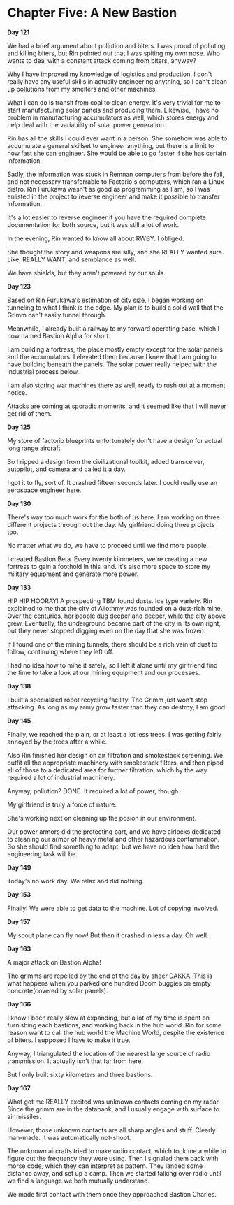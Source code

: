 # Chapter Five: A New Bastion

**Day 121**

We had a brief argument about pollution and biters. I was proud of polluting and killing biters, but Rin pointed out that I was spiting my own nose. Who wants to deal with a constant attack coming from biters, anyway?

Why I have improved my knowledge of logistics and production, I don't really have any useful skills in actually engineering anything, so I can't clean up pollutions from my smelters and other machines.

What I can do is transit from coal to clean energy. It's very trivial for me to start manufacturing solar panels and producing them. Likewise, I have no problem in manufacturing accumulators as well, which stores energy and help deal with the variability of solar power generation.

Rin has all the skills I could ever want in a person. She somehow was able to accumulate a general skillset to engineer anything, but there is a limit to how fast she can engineer. She would be able to go faster if she has certain information.

Sadly, the information was stuck in Remnan computers from before the fall, and not necessary transferrable to Factorio's computers, which ran a Linux distro. Rin Furukawa wasn't as good as programming as I am, so I was enlisted in the project to reverse engineer and make it possible to transfer information.

It's a lot easier to reverse engineer if you have the required complete documentation for both source, but it was still a lot of work.

In the evening, Rin wanted to know all about RWBY. I obliged.

She thought the story and weapons are silly, and she REALLY wanted aura. Like, REALLY WANT, and semblance as well.

We have shields, but they aren't powered by our souls.

**Day 123**

Based on Rin Furukawa's estimation of city size, I began working on tunneling to what I think is the edge. My plan is to build a solid wall that the Grimm can't easily tunnel through.

Meanwhile, I already built a railway to my forward operating base, which I now named Bastion Alpha for short.

I am building a fortress, the place mostly empty except for the solar panels and the accumulators. I elevated them because I knew that I am going to have building beneath the panels. The solar power really helped with the industrial process below.

I am also storing war machines there as well, ready to rush out at a moment notice.

Attacks are coming at sporadic moments, and it seemed like that I will never get rid of them.

**Day 125**

My store of factorio blueprints unfortunately don't have a design for actual long range aircraft.

So I ripped a design from the civilizational toolkit, added transceiver, autopilot, and camera and called it a day.

I got it to fly, sort of. It crashed fifteen seconds later. I could really use an aerospace engineer here.

**Day 130**

There's way too much work for the both of us here. I am working on three different projects through out the day. My girlfriend doing three projects too.

No matter what we do, we have to proceed until we find more people.

I created Bastion Beta. Every twenty kilometers, we're creating a new fortress to gain a foothold in this land. It's also more space to store my military equipment and generate more power.

**Day 133**

HIP HIP HOORAY! A prospecting TBM found dusts. Ice type variety. Rin explained to me that the city of Allothmy was founded on a dust-rich mine. Over the centuries, her people dug deeper and deeper, while the city above grew. Eventually, the underground became part of the city in its own right, but they never stopped digging even on the day that she was frozen.

If I found one of the mining tunnels, there should be a rich vein of dust to follow, continuing where they left off.

I had no idea how to mine it safely, so I left it alone until my girlfriend find the time to take a look at our mining equipment and our processes.

**Day 138**

I built a specialized robot recycling facility. The Grimm just won't stop attacking. As long as my army grow faster than they can destroy, I am good.

**Day 145**

Finally, we reached the plain, or at least a lot less trees. I was getting fairly annoyed by the trees after a while.

Also Rin finished her design on air filtration and smokestack screening. We outfit all the appropriate machinery with smokestack filters, and then piped all of those to a dedicated area for further filtration, which by the way required a lot of industrial machinery.

Anyway, pollution? DONE. It required a lot of power, though.

My girlfriend is truly a force of nature.

She's working next on cleaning up the posion in our environment.

Our power armors did the protecting part, and we have airlocks dedicated to cleaning our armor of heavy metal and other hazardous contamination. So she should find something to adapt, but we have no idea how hard the engineering task will be.

**Day 149**

Today's no work day. We relax and did nothing.

**Day 153**

Finally! We were able to get data to the machine. Lot of copying involved.

**Day 157**

My scout plane can fly now! But then it crashed in less a day. Oh well.

**Day 163**

A major attack on Bastion Alpha!

The grimms are repelled by the end of the day by sheer DAKKA. This is what happens when you parked one hundred Doom buggies on empty concrete(covered by solar panels).

**Day 166**

I know I been really slow at expanding, but a lot of my time is spent on furnishing each bastions, and working back in the hub world. Rin for some reason want to call the hub world the Machine World, despite the existence of biters. I supposed I have to make it true.

Anyway, I triangulated the location of the nearest large source of radio transmission. It actually isn't that far from here.

But I only built sixty kilometers and three bastions.

**Day 167**

What got me REALLY excited was unknown contacts coming on my radar. Since the grimm are in the databank, and I usually engage with surface to air missiles.

However, those unknown contacts are all sharp angles and stuff. Clearly man-made. It was automatically not-shoot.

The unknown aircrafts tried to make radio contact, which took me a while to figure out the frequency they were using. Then I signaled them back with morse code, which they can interpret as pattern. They landed some distance away, and set up a camp. Then we started talking over radio until we find a language we both mutually understand.

We made first contact with them once they approached Bastion Charles.
